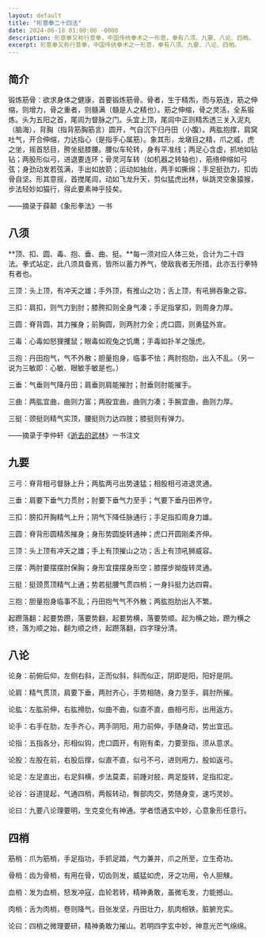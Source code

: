 ```yaml
---
layout: default
title: "形意拳二十四法"
date: 2024-06-18 01:00:00 -0000
description: 形意拳又称行意拳，中国传统拳术之一形意，拳有八须、九要、八论、四梢。
excerpt: 形意拳又称行意拳，中国传统拳术之一形意，拳有八须、九要、八论、四梢。
---
```

## 简介



锻炼筋骨：欲求身体之健康，首要锻炼筋骨。骨者，生于精炁，而与筋连，筋之伸缩，则增力，骨之重者，则髓满（髓是人之精也）。筋之伸缩，骨之灵活，全系锻炼。头为五阳之首，尾闾为督脉之门。头宜上顶，尾闾中正则精炁透三关入泥丸（脑海），背胸（指背筋胸筋言）圆开，气自沉下归丹田（小腹）。两肱抱撑，肩窝吐气，开合伸缩，力达指心（是指手心属筋）。象其形，龙墩目之精，爪之威，虎之坐，摇首怒目，胯坐挺膝腰。腰似车轮转，身有平准线；两足心含虚，抓地如钻钻；两股形似弓，进退要连环；骨灵河车转（如机器之转轴也），筋络伸缩如弓弦；身劲动发若弦满，手出如放箭；运动如抽丝，两手如撕绵；手足挺劲力，扣齿骨自坚。形其意摇，首搅尾闾，动如飞龙升天，剪似猛虎出林，纵跳灵空象猿猴，步法轻妙如猫行，得此要素神乎技矣。

——摘录于薛颠《象形拳法》一书

## 八须

**顶、扣、圆、毒、抱、垂、曲、挺。**每一须对应人体三处，合计为二十四法。拳式站定，此八须具备焉，皆所以蓄力养气，使敌我者无所措，此亦五行拳特有者也。

三顶：头上顶，有冲天之雄；手外顶，有推山之功；舌上顶，有吼狮吞象之容。

三扣：肩扣，则气力到肘；膝胯扣则全身气凑；手足指掌扣，则周身力厚。

三圆：脊背圆，其力摧身；前胸圆，则两肘力全；虎口圆，则勇猛外宣。

三毒：心毒如怒狸攫鼠；眼毒如观兔之饥鹰；手毒如扑羊之饿虎。

三抱：丹田抱气，气不外散；胆量抱身，临事不怯；两肘抱肋，出入不乱。（另一说为三敏即：心敏、眼敏手敏是也。）

三垂：气垂则气降丹田；肩垂则肩能摧肘；肘垂则肘能摧手。

三曲：两肱宜曲，曲则力富；两股宜曲，曲则力凑；手腕宜曲，曲则力厚。

三挺：颈挺则精气实顶，腰挺则力达四肢；膝挺则有弹力。

——摘录于李仲轩《[逝去的武林](https://baike.baidu.com/item/逝去的武林/61485044?fromModule=lemma_inlink)》一书注文

## 九要

三弓：脊背相弓督脉上升；两肱两弓出势速猛；相股相弓进退灵通。

三垂：肩要下垂气力贯肘；肘要下垂气力至手；气要下垂丹田养守。

三扣：膀扣开胸精气上升；阴气下降任脉通行；手足指扣周身力雄。

三圆：脊背形圆精炁摧身；身形势圆旋转通神；虎口开圆刚柔齐伸。

三顶：头上顶有冲天之雄；手上有顶摧山之功；舌上有顶吼狮威容。

三摆：两肘要摆摆肘保胸；身形宜摆摆身形空；膝摆步拗旋转灵通。

三挺：挺颈贯顶精气上通；势若挺腰气贯四梢；一身抖挺力达四霄。

三抱：胆量抱身临事不乱；丹田抱气气不外散；两肱抱肋出入不繁。

起躜落翻：起要势躜，落要势翻，起要势横，落要势顺。起为横之始，躜为横之终，落为顺之始，翻为顺之终，起躜落翻，四字理分清。

## 八论

论身：前俯后仰，左侧右斜，正而似斜，斜而似正，阴即是阳，阳好是阴。

论肩：精气贯顶，肩要下垂，两肘齐心，手势相随，身力至手，肩肘所摧。

论肱：左肱前伸，右肱搰肋，似曲不曲，似直不直，曲相弓形，出用返方。

论手：右手在肋，左手齐心，两手阴阳，用力前伸，手随身动，势出宜迅。

论指：五指各分，形相似钩，虎口圆开，有刚有柔，力要至指，须从意求。

论股：左股在前，右股后撑，似直不直，似弓不弓，进则用力，股如返弓。

论足：左足直出，右足斜横，步法莫紊，前踵对胫，两足旋转，足指扣定。

论谷：谷道提起，气通四梢，两骽转动，臀部肉交，势随身变，速巧灵妙。

论曰：九要八论理要明，生克变化有神通。学者悟通玄中妙，心意象形任意行。

## 四梢

筋梢：爪为筋梢，手足指功，手抓足踏，气力兼并，爪之所至，立生奇功。

骨梢：齿为骨梢，有用在骨，切齿则发，威猛如虎，牙之功用，令人胆觫。

血梢：发为血梢，怒发冲寇，血轮若转，精神勇敢，虽微毛发，力能撼山。

肉梢：舌为肉梢，卷则降气，目张发坚，丹田壮力，肌肉相铁，脏腑充实。

论曰：四梢之微理要研，精神勇敢力摧山。若明四字玄中妙，神意光芒气绵绵。